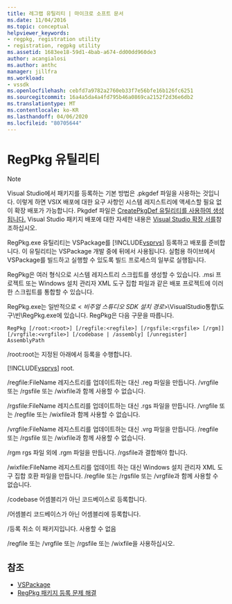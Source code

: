 ```yaml
---
title: 레그랩 유틸리티 | 마이크로 소프트 문서
ms.date: 11/04/2016
ms.topic: conceptual
helpviewer_keywords:
- regpkg, registration utility
- registration, regpkg utility
ms.assetid: 1683ee18-59d1-4bab-a674-dd00dd960de3
author: acangialosi
ms.author: anthc
manager: jillfra
ms.workload:
- vssdk
ms.openlocfilehash: cebfd7a9782a2760eb33f7e56bfe16b126fc6251
ms.sourcegitcommit: 16a4a5da4a4fd795b46a0869ca2152f2d36e6db2
ms.translationtype: MT
ms.contentlocale: ko-KR
ms.lasthandoff: 04/06/2020
ms.locfileid: "80705644"
---
```

# <a name="regpkg-utility"></a>RegPkg 유틸리티
> [!NOTE]
> Visual Studio에서 패키지를 등록하는 기본 방법은 .pkgdef 파일을 사용하는 것입니다. 이렇게 하면 VSIX 배포에 대한 요구 사항인 시스템 레지스트리에 액세스할 필요 없이 확장 배포가 가능합니다. Pkgdef 파일은 [CreatePkgDef 유틸리티를 사용하여 생성됩니다.](../../extensibility/internals/createpkgdef-utility.md) Visual Studio 패키지 배포에 대한 자세한 내용은 [Visual Studio 확장 서를](../../extensibility/shipping-visual-studio-extensions.md)참조하십시오.

 RegPkg.exe 유틸리티는 VSPackage를 [!INCLUDE[vsprvs](../../code-quality/includes/vsprvs_md.md)] 등록하고 배포를 준비합니다. 이 유틸리티는 VSPackage 개발 중에 뒤에서 사용됩니다. 실험용 하이브에서 VSPackage를 빌드하고 실행할 수 있도록 빌드 프로세스의 일부로 실행됩니다.

 RegPkg은 여러 형식으로 시스템 레지스트리 스크립트를 생성할 수 있습니다. .msi 프로젝트 또는 Windows 설치 관리자 XML 도구 집합 파일과 같은 배포 프로젝트에 이러한 스크립트를 통합할 수 있습니다.

 RegPkg.exe는 일반적으로 \< *비주얼 스튜디오 SDK 설치 경로*>\VisualStudio통합\도구\빈\RegPkg.exe에 있습니다. RegPkg은 다음 구문을 따릅니다.

```
RegPkg [/root:<root>] [/regfile:<regfile>] [/rgsfile:<rgsfile> [/rgm]] [/vrgfile:<vrgfile>] [/codebase | /assembly] [/unregister] AssemblyPath
```

 /root:root는 지정된 아래에서 등록을 수행합니다.

 [!INCLUDE[vsprvs](../../code-quality/includes/vsprvs_md.md)] root.

 /regfile:FileName 레지스트리를 업데이트하는 대신 .reg 파일을 만듭니다.  /vrgfile 또는 /rgsfile 또는 /wixfile과 함께 사용할 수 없습니다.

 /rgsfile:FileName 레지스트리를 업데이트하는 대신 .rgs 파일을 만듭니다.  /vrgfile 또는 /regfile 또는 /wixfile과 함께 사용할 수 없습니다.

 /vrgfile:FileName 레지스트리를 업데이트하는 대신 .vrg 파일을 만듭니다.  /regfile 또는 /rgsfile 또는 /wixfile과 함께 사용할 수 없습니다.

 /rgm rgs 파일 외에 .rgm 파일을 만듭니다.  /rgsfile과 결합해야 합니다.

 /wixfile:FileName 레지스트리를 업데이트 하는 대신 Windows 설치 관리자 XML 도구 집합 호환 파일을 만듭니다.  /regfile 또는 /rgsfile 또는 /vrgfile과 함께 사용할 수 없습니다.

 /codebase 어셈블리가 아닌 코드베이스로 등록합니다.

 /어셈블리 코드베이스가 아닌 어셈블리에 등록합니다.

 /등록 취소 이 패키지입니다.  사용할 수 없음

 /regfile 또는 /vrgfile 또는 /rgsfile 또는 /wixfile을 사용하십시오.

## <a name="see-also"></a>참조
- [VSPackage](../../extensibility/internals/vspackages.md)
- [RegPkg 패키지 등록 문제 해결](../../extensibility/internals/troubleshooting-regpkg-package-registration.md)
